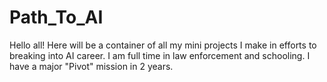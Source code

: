 # Path_To_AI
Hello all! Here will be a container of all my mini projects I make in efforts to breaking into AI career. I am full time in law enforcement and schooling. I have a major "Pivot" mission in 2 years. 
